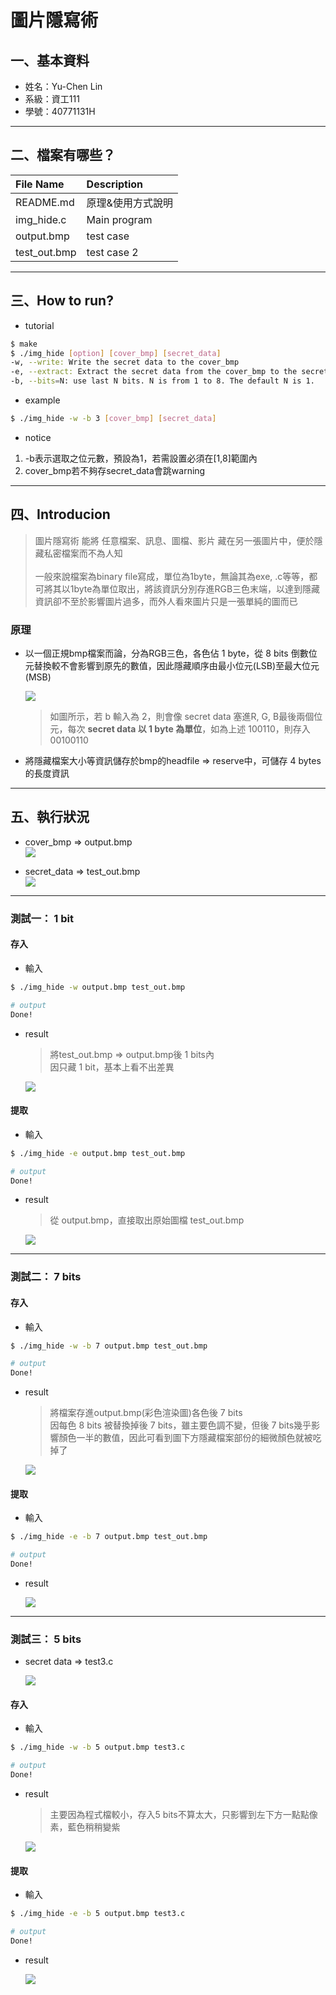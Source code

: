 # 圖片隱寫術

## 一、基本資料

* 姓名：Yu-Chen Lin
* 系級：資工111
* 學號：40771131H

---

## 二、檔案有哪些？

|File Name|Description|
|:--|:--|
|README.md|原理&使用方式說明|
|img_hide.c|Main program|
|output.bmp|test case|
|test_out.bmp|test case 2|

---

## 三、How to run?

* tutorial

```bash
$ make
$ ./img_hide [option] [cover_bmp] [secret_data]
-w, --write: Write the secret data to the cover_bmp
-e, --extract: Extract the secret data from the cover_bmp to the secret_data
-b, --bits=N: use last N bits. N is from 1 to 8. The default N is 1.
```

* example

```bash
$ ./img_hide -w -b 3 [cover_bmp] [secret_data]
```

* notice

1. -b表示選取之位元數，預設為1，若需設置必須在[1,8]範圍內
2. cover_bmp若不夠存secret_data會跳warning

---

## 四、Introducion

> 圖片隱寫術 能將 任意檔案、訊息、圖檔、影片 藏在另一張圖片中，便於隱藏私密檔案而不為人知 <br><br>
> 一般來說檔案為binary file寫成，單位為1byte，無論其為exe, .c等等，都可將其以1byte為單位取出，將該資訊分別存進RGB三色末端，以達到隱藏資訊卻不至於影響圖片過多，而外人看來圖片只是一張單純的圖而已

### 原理
* 以一個正規bmp檔案而論，分為RGB三色，各色佔 1 byte，從 8 bits 倒數位元替換較不會影響到原先的數值，因此隱藏順序由最小位元(LSB)至最大位元(MSB)

	![](https://i.imgur.com/8hxcfa2.png)

	> 如圖所示，若 b 輸入為 2，則會像 secret data 塞進R, G, B最後兩個位元，每次 **secret data 以 1 byte 為單位**，如為上述 100110，則存入 00100110

* 將隱藏檔案大小等資訊儲存於bmp的headfile => reserve中，可儲存 4 bytes的長度資訊



---

## 五、執行狀況

* cover_bmp => output.bmp\
![](https://i.imgur.com/W8LZMxH.png)

* secret_data => test_out.bmp\
![](https://i.imgur.com/lMS709H.png)

---

### 測試一： 1 bit

#### 存入

* 輸入

```bash
$ ./img_hide -w output.bmp test_out.bmp

# output
Done!
```

* result
	> 將test_out.bmp => output.bmp後 1 bits內\
	> 因只藏 1 bit，基本上看不出差異
	
	![](https://i.imgur.com/ExQ9vlf.png)

#### 提取	

* 輸入

```bash
$ ./img_hide -e output.bmp test_out.bmp

# output
Done!
```

* result
	> 從 output.bmp，直接取出原始圖檔 test_out.bmp
	
	![](https://i.imgur.com/QVEvGNH.png)
	
---

### 測試二： 7 bits

#### 存入

* 輸入

```bash
$ ./img_hide -w -b 7 output.bmp test_out.bmp

# output
Done!
```

* result
	> 將檔案存進output.bmp(彩色渲染圖)各色後 7 bits\
	> 因每色 8 bits 被替換掉後 7 bits，雖主要色調不變，但後 7 bits幾乎影響顏色一半的數值，因此可看到圖下方隱藏檔案部份的細微顏色就被吃掉了
	
	![](https://i.imgur.com/vv3sDpq.png)


#### 提取

* 輸入

```bash
$ ./img_hide -e -b 7 output.bmp test_out.bmp

# output
Done!
```

* result

	![](https://i.imgur.com/oqiZGOX.png)


---

### 測試三： 5 bits


* secret data => test3.c

	![](https://i.imgur.com/lICZm3B.png)

#### 存入

* 輸入

```bash
$ ./img_hide -w -b 5 output.bmp test3.c

# output
Done!
```

* result
	> 主要因為程式檔較小，存入5 bits不算太大，只影響到左下方一點點像素，藍色稍稍變紫

	![](https://i.imgur.com/l7HbQkj.png)


#### 提取

* 輸入

```bash
$ ./img_hide -e -b 5 output.bmp test3.c

# output
Done!
```

* result

	![](https://i.imgur.com/8HxBdUf.png)

